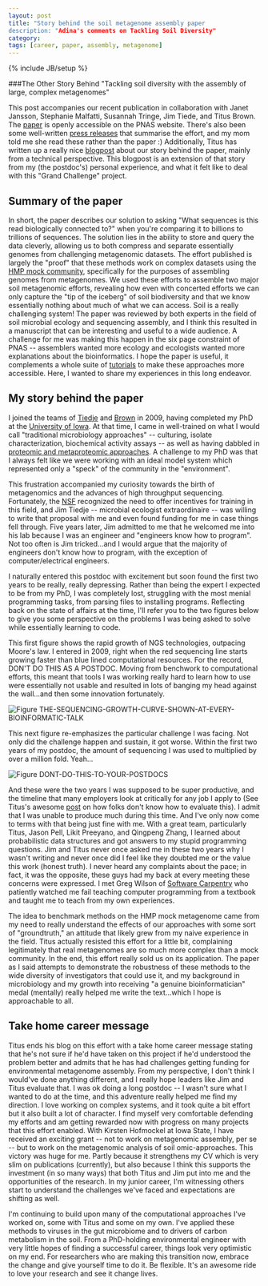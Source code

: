 ```yaml
---
layout: post
title: "Story behind the soil metagenome assembly paper
description: "Adina's comments on Tackling Soil Diversity"
category: 
tags: [career, paper, assembly, metagenome]
---
```

{% include JB/setup %}

###The Other Story Behind "Tackling soil diversity with the assembly of large, complex metagenomes"

This post accompanies our recent publication in collaboration with Janet Jansson, Stephanie Malfatti, Susannah Tringe, Jim Tiede, and Titus Brown.  The [paper](http://www.pnas.org/content/early/2014/03/13/1402564111.abstract) is openly accessible on the PNAS website.  There's also been some well-written [press releases](http://jgi.doe.gov/News/news_14_03_10.html) that summarise the effort, and my mom told me she read these rather than the paper :)  Additionally, Titus has written up a really nice [blogpost](http://ivory.idyll.org/blog/2014-assembling-soil.html) about our story behind the paper, mainly from a technical perspective.  This blogpost is an extension of that story from my (the postdoc's) personal experience, and what it felt like to deal with this "Grand Challenge" project.

## Summary of the paper
In short, the paper describes our solution to asking "What sequences is this read biologically connected to?" when you're comparing it to billions to trillions of sequences.  The solution lies in the ability to store and query the data cleverly, allowing us to both compress and separate essentially genomes from challenging metagenomic datasets.  The effort published is largely the "proof" that these methods work on complex datasets using the [HMP mock community](http://adina.github.io/2012/11/07/the-importance-of-control), specifically for the purposes of assembling genomes from metagenomes.  We used these efforts to assemble two major soil metagenomic efforts, revealing how even with concerted efforts we can only capture the "tip of the iceberg" of soil biodiversity and that we know essentially nothing about much of what we can access.  Soil is a really challenging system!  The paper was reviewed by both experts in the field of soil microbial ecology and sequencing assembly, and I think this resulted in a manuscript that can be interesting and useful to a wide audience.  A challenge for me was making this happen in the six page constraint of PNAS -- assemblers wanted more ecology and ecologists wanted more explanations about the bioinformatics.  I hope the paper is useful, it complements a whole suite of [tutorials](http://www.ged.msu.edu/angus) to make these approaches more accessible.  Here, I wanted to share my experiences in this long endeavor.

## My story behind the paper
I joined the teams of [Tiedje](http://en.wikipedia.org/wiki/James_Tiedje) and [Brown](http://ged.msu.edu/) in 2009, having completed my PhD at the [University of Iowa](http://www.engineering.uiowa.edu/~tmattes/index.htm).  At that time, I came in well-trained on what I would call "traditional microbiology approaches" -- culturing, isolate characterization, biochemical activity assays -- as well as having dabbled in [proteomic and metaproteomic approaches](http://aem.asm.org/content/73/13/4368.full). A challenge to my PhD was that I always felt like we were working with an ideal model system which represented only a "speck" of the community in the "environment".  

This frustration accompanied my curiosity towards the birth of metagenomics and the advances of high throughput sequencing.  Fortunately, the [NSF](http://www.nsf.gov/pubs/2012/nsf12497/nsf12497.htm) recognized the need to offer incentives for training in this field, and Jim Tiedje -- microbial ecologist extraordinaire -- was willing to write that proposal with me and even found funding for me in case things fell through.  Five years later, Jim admitted to me that he welcomed me into his lab because I was an engineer and "engineers know how to program".  Not too often is Jim tricked...and I would argue that the majority of engineers don't know how to program, with the exception of computer/electrical engineers.

I naturally entered this postdoc with excitement but soon found the first two years to be really, really depressing.  Rather than being the expert I expected to be from my PhD, I was completely lost, struggling with the most menial programming tasks, from parsing files to installing programs. Reflecting back on the state of affairs at the time, I'll refer you to the two figures below to give you some perspective on the problems I was being asked to solve while essentially learning to code.

This first figure shows the rapid growth of NGS technologies, outpacing Moore's law.  I entered in 2009, right when the red sequencing line starts growing faster than blue lined computational resources. For the record, DON'T DO THIS AS A POSTDOC.  Moving from benchwork to computational efforts, this meant that tools I was working really hard to learn how to use were essentially not usable and resulted in lots of banging my head against the wall...and then some innovation fortunately.  

![Figure THE-SEQUENCING-GROWTH-CURVE-SHOWN-AT-EVERY-BIOINFORMATIC-TALK](https://raw.github.com/adina/adina.github.com/master/figures/2014-pnas/Slide15.jpg)

This next figure re-emphasizes the particular challenge I was facing. Not only did the challenge happen and sustain, it got worse.  Within the first two years of my postdoc, the amount of sequencing I was used to multiplied by over a million fold.  Yeah...  

![Figure DONT-DO-THIS-TO-YOUR-POSTDOCS](https://raw.github.com/adina/adina.github.com/master/figures/2014-pnas/Slide16.jpg)

And these were the two years I was supposed to be super productive, and the timeline that many employers look at critically for any job I apply to (See Titus's awesome [post](http://ivory.idyll.org/blog/dear-abby-hiring-computational-people.html) on how folks don't know how to evaluate this).  I admit that I was unable to produce much during this time.  And I've only now come to terms with that being just fine with me.  With a great team, particularly Titus, Jason Pell, Likit Preeyano, and Qingpeng Zhang, I learned about probabilistic data structures and got answers to my stupid programming questions.  Jim and Titus never once asked me in these two years why I wasn't writing and never once did I feel like they doubted me or the value this work (honest truth).  I never heard any complaints about the pace; in fact, it was the opposite, these guys had my back at every meeting these concerns were expressed. I met Greg Wilson of [Software Carpentry](http://www.software-carpentry.org) who patiently watched me fail teaching computer programming from a textbook and taught me to teach from my own experiences.  

The idea to benchmark methods on the HMP mock metagenome came from my need to really understand the effects of our approaches with some sort of "groundtruth," an attitude that likely grew from my naive experience in the field.  Titus actually resisted this effort for a little bit, complaining legitimately that real metagenomes are so much more complex than a mock community.  In the end, this effort really sold us on its application. The paper as I said attempts to demonstrate the robustness of these methods to the wide diversity of investigators that could use it, and my background in microbiology and my growth into receiving "a genuine bioinformatician" medal (mentally) really helped me write the text...which I hope is approachable to all. 

## Take home career message

Titus ends his blog on this effort with a take home career message stating that he's not sure if he'd have taken on this project if he'd understood the problem better and admits that he has had challenges getting funding for environmental metagenome assembly.  From my perspective, I don't think I would've done anything different, and I really hope leaders like Jim and Titus evaluate that.  I was ok doing a long postdoc -- I wasn't sure what I wanted to do at the time, and this adventure really helped me find my direction.  I love working on complex systems, and it took quite a bit effort but it also built a lot of character.  I find myself very comfortable defending my efforts and am getting rewarded now with progress on many projects that this effort enabled. With Kirsten Hofmockel at Iowa State, I have received an exciting grant -- not to work on metagenomic assembly, per se -- but to work on the metagenomic analysis of soil omic-approaches.  This victory was huge for me.  Partly because it strengthens my CV which is very slim on publications (currently), but also because I think this supports the investment (in so many ways) that both Titus and Jim put into me and the opportunities of the research.  In my junior career, I'm witnessing others start to understand the challenges we've faced and expectations are shifting as well.

I'm continuing to build upon many of the computational approaches I've worked on, some with Titus and some on my own.  I've applied these methods to viruses in the gut microbiome and to drivers of carbon metabolism in the soil.  From a PhD-holding environmental engineer with very little hopes of finding a successful career, things look very optimistic on my end.  For researchers who are making this transition now, embrace the change and give yourself time to do it. Be flexible. It's an awesome ride to love your research and see it change lives.


    